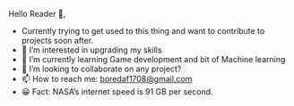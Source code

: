 Hello Reader 👋,
- Currently trying to get used to this thing and want to contribute to projects soon after.
- 👀 I’m interested in upgrading my skills
- 🌱 I’m currently learning Game development and bit of Machine learning
- 💞️ I’m looking to collaborate on any project?
- 📫 How to reach me: boredaf1708@gmail.com
- 😀 Fact: NASA’s internet speed is 91 GB per second.

<!---
maskedgirl1707/maskedgirl1707 is a ✨ special ✨ repository because its `README.md` (this file) appears on your GitHub profile.
You can click the Preview link to take a look at your changes.
--->

